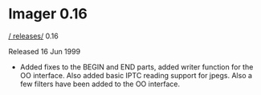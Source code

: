 # Imager 0.16

[ / ](..) [releases/](./) 0.16

Released 16 Jun 1999

- Added fixes to the BEGIN and END parts, added writer  function for the OO interface. Also added basic IPTC   reading support for jpegs.  Also a few filters have been  added to the OO interface.